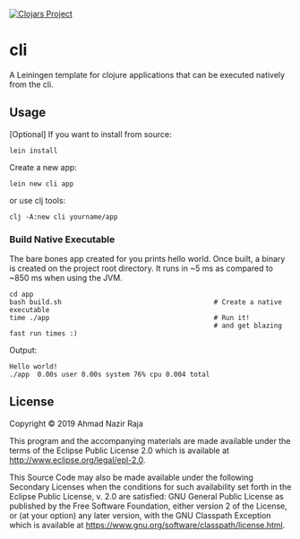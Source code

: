 [![Clojars Project](https://img.shields.io/clojars/v/cli/lein-template.svg)](https://clojars.org/cli/lein-template)

# cli

A Leiningen template for clojure applications that can be executed natively from the cli.

## Usage

[Optional] If you want to install from source:

```
lein install
```

Create a new app:

```
lein new cli app
```

or use clj tools:

```
clj -A:new cli yourname/app
```

### Build Native Executable

The bare bones app created for you prints hello world. Once built, a binary is
created on the project root directory. It runs in ~5 ms as compared to ~850 ms
when using the JVM.


```
cd app
bash build.sh                                      # Create a native executable
time ./app                                         # Run it!
                                                   # and get blazing fast run times :)
```

Output:

```
Hello world!
./app  0.00s user 0.00s system 76% cpu 0.004 total
```

## License

Copyright © 2019 Ahmad Nazir Raja

This program and the accompanying materials are made available under the
terms of the Eclipse Public License 2.0 which is available at
http://www.eclipse.org/legal/epl-2.0.

This Source Code may also be made available under the following Secondary
Licenses when the conditions for such availability set forth in the Eclipse
Public License, v. 2.0 are satisfied: GNU General Public License as published by
the Free Software Foundation, either version 2 of the License, or (at your
option) any later version, with the GNU Classpath Exception which is available
at https://www.gnu.org/software/classpath/license.html.
